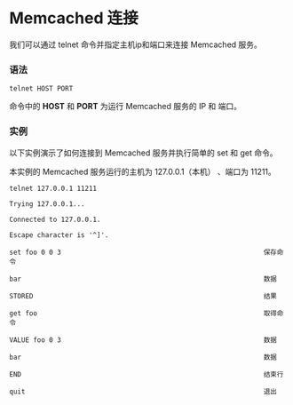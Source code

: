 # Memcached 连接

我们可以通过 telnet 命令并指定主机ip和端口来连接 Memcached 服务。

### 语法

```
telnet HOST PORT

```

命令中的 **HOST** 和 **PORT** 为运行 Memcached 服务的 IP 和 端口。

### 实例

以下实例演示了如何连接到 Memcached 服务并执行简单的 set 和 get 命令。

本实例的 Memcached 服务运行的主机为 127.0.0.1（本机） 、端口为 11211。

```
telnet 127.0.0.1 11211

Trying 127.0.0.1...

Connected to 127.0.0.1.

Escape character is '^]'.

set foo 0 0 3                                                   保存命令

bar                                                             数据

STORED                                                          结果

get foo                                                         取得命令

VALUE foo 0 3                                                   数据

bar                                                             数据

END                                                             结束行

quit                                                            退出

```

